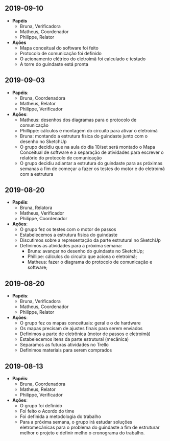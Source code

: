 ## 2019-09-10
- **Papéis**
  - Bruna, Verificadora
  - Matheus, Coordenador
  - Philippe, Relator
- **Ações**
  - Mapa conceitual do software foi feito
  - Protocolo de comunicação foi definido
  - O acionamento elétrico do eletroímã foi calculado e testado
  - A torre do guindaste está pronta

## 2019-09-03
- **Papéis**:
  - Bruna, Coordenadora
  - Matheus, Relator 
  - Philippe, Verificador
- **Ações**:
  - Matheus: desenhos dos diagramas para o protocolo de comunicação
  - Phillippe: cálculos e montagem do circuito para ativar o eletroímã
  - Bruna: montando a estrutura física do guindaste junto com o desenho no SketchUp
  - O grupo decidiu que na aula do dia 10/set será montado o Mapa Conceitual de software e a separação de atividades para escrever o relatório do protocolo de comunicação
  - O grupo decidiu adiantar a estrutura do guindaste para as próximas semanas a fim de começar a fazer os testes do motor e do eletroímã com a estrutura

## 2019-08-20
- **Papéis**:
  - Bruna, Relatora
  - Matheus, Verificador 
  - Philippe, Coordenador
- **Ações**:
  - O grupo fez os testes com o motor de passos
  - Estabelecemos a estrutura física do guindaste
  - Discutimos sobre a representação da parte estrutural no SketchUp
  - Definimos as atividades para a próxima semana: 
    - Bruna: avançar no desenho do guindaste no SketchUp;
    - Phillipe: cálculos do circuito que aciona o eletroímã;
    - Matheus: fazer o diagrama do protocolo de comunicação e software;

## 2019-08-20
- **Papéis**:
  - Bruna, Verificadora
  - Matheus, Coordenador
  - Philippe, Relator
- **Ações**:
  - O grupo fez os mapas conceituais: geral e o de hardware
  - Os mapas precisam de ajustes finais para serem enviados
  - Definimos a parte de eletrônica (motor de passos e eletroímã)
  - Estabelecemos itens da parte estrutural (mecânica)
  - Separamos as futuras atividades no Trello
  - Definimos materiais para serem comprados

## 2019-08-13
- **Papéis**:
  - Bruna, Coordenadora
  - Matheus, Relator
  - Philippe, Verificador
- **Ações**:
  - O grupo foi definido
  - Foi feito o Acordo do time
  - Foi definida a metodologia do trabalho
  - Para a próxima semana, o grupo irá estudar soluções eletromecânicas para o problema do guindaste a fim de estruturar melhor o projeto e definir melho o cronograma do trabalho.